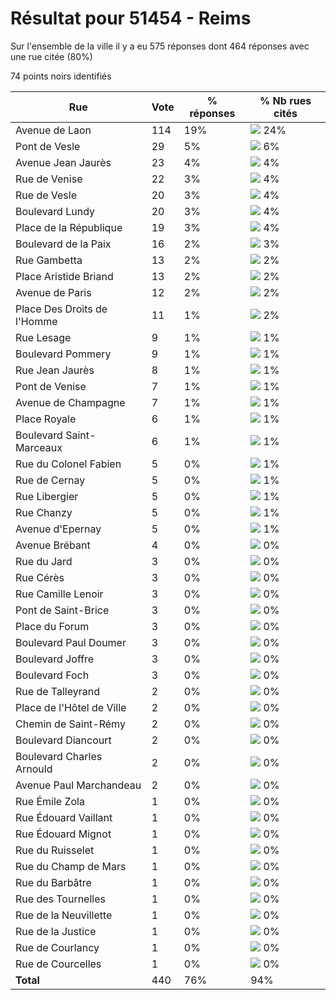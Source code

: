 # Résultat pour 51454 - Reims

Sur l'ensemble de la ville il y a eu 575 réponses dont 464 réponses avec une rue citée (80%)

74 points noirs identifiés

| Rue | Vote | % réponses | % Nb rues cités|
|-----|------|------------|----------------|
| Avenue de Laon | 114 | 19% | <img src="../../img/bar_24.gif" />&nbsp;24%|
| Pont de Vesle | 29 | 5% | <img src="../../img/bar_6.gif" />&nbsp;6%|
| Avenue Jean Jaurès | 23 | 4% | <img src="../../img/bar_4.gif" />&nbsp;4%|
| Rue de Venise | 22 | 3% | <img src="../../img/bar_4.gif" />&nbsp;4%|
| Rue de Vesle | 20 | 3% | <img src="../../img/bar_4.gif" />&nbsp;4%|
| Boulevard Lundy | 20 | 3% | <img src="../../img/bar_4.gif" />&nbsp;4%|
| Place de la République | 19 | 3% | <img src="../../img/bar_4.gif" />&nbsp;4%|
| Boulevard de la Paix | 16 | 2% | <img src="../../img/bar_3.gif" />&nbsp;3%|
| Rue Gambetta | 13 | 2% | <img src="../../img/bar_2.gif" />&nbsp;2%|
| Place Aristide Briand | 13 | 2% | <img src="../../img/bar_2.gif" />&nbsp;2%|
| Avenue de Paris | 12 | 2% | <img src="../../img/bar_2.gif" />&nbsp;2%|
| Place Des Droits de l'Homme | 11 | 1% | <img src="../../img/bar_2.gif" />&nbsp;2%|
| Rue Lesage | 9 | 1% | <img src="../../img/bar_1.gif" />&nbsp;1%|
| Boulevard Pommery | 9 | 1% | <img src="../../img/bar_1.gif" />&nbsp;1%|
| Rue Jean Jaurès | 8 | 1% | <img src="../../img/bar_1.gif" />&nbsp;1%|
| Pont de Venise | 7 | 1% | <img src="../../img/bar_1.gif" />&nbsp;1%|
| Avenue de Champagne | 7 | 1% | <img src="../../img/bar_1.gif" />&nbsp;1%|
| Place Royale | 6 | 1% | <img src="../../img/bar_1.gif" />&nbsp;1%|
| Boulevard Saint-Marceaux | 6 | 1% | <img src="../../img/bar_1.gif" />&nbsp;1%|
| Rue du Colonel Fabien | 5 | 0% | <img src="../../img/bar_1.gif" />&nbsp;1%|
| Rue de Cernay | 5 | 0% | <img src="../../img/bar_1.gif" />&nbsp;1%|
| Rue Libergier | 5 | 0% | <img src="../../img/bar_1.gif" />&nbsp;1%|
| Rue Chanzy | 5 | 0% | <img src="../../img/bar_1.gif" />&nbsp;1%|
| Avenue d'Epernay | 5 | 0% | <img src="../../img/bar_1.gif" />&nbsp;1%|
| Avenue Brébant | 4 | 0% | <img src="../../img/bar_0.gif" />&nbsp;0%|
| Rue du Jard | 3 | 0% | <img src="../../img/bar_0.gif" />&nbsp;0%|
| Rue Cérès | 3 | 0% | <img src="../../img/bar_0.gif" />&nbsp;0%|
| Rue Camille Lenoir | 3 | 0% | <img src="../../img/bar_0.gif" />&nbsp;0%|
| Pont de Saint-Brice | 3 | 0% | <img src="../../img/bar_0.gif" />&nbsp;0%|
| Place du Forum | 3 | 0% | <img src="../../img/bar_0.gif" />&nbsp;0%|
| Boulevard Paul Doumer | 3 | 0% | <img src="../../img/bar_0.gif" />&nbsp;0%|
| Boulevard Joffre | 3 | 0% | <img src="../../img/bar_0.gif" />&nbsp;0%|
| Boulevard Foch | 3 | 0% | <img src="../../img/bar_0.gif" />&nbsp;0%|
| Rue de Talleyrand | 2 | 0% | <img src="../../img/bar_0.gif" />&nbsp;0%|
| Place de l'Hôtel de Ville | 2 | 0% | <img src="../../img/bar_0.gif" />&nbsp;0%|
| Chemin de Saint-Rémy | 2 | 0% | <img src="../../img/bar_0.gif" />&nbsp;0%|
| Boulevard Diancourt | 2 | 0% | <img src="../../img/bar_0.gif" />&nbsp;0%|
| Boulevard Charles Arnould | 2 | 0% | <img src="../../img/bar_0.gif" />&nbsp;0%|
| Avenue Paul Marchandeau | 2 | 0% | <img src="../../img/bar_0.gif" />&nbsp;0%|
| Rue Émile Zola | 1 | 0% | <img src="../../img/bar_0.gif" />&nbsp;0%|
| Rue Édouard Vaillant | 1 | 0% | <img src="../../img/bar_0.gif" />&nbsp;0%|
| Rue Édouard Mignot | 1 | 0% | <img src="../../img/bar_0.gif" />&nbsp;0%|
| Rue du Ruisselet | 1 | 0% | <img src="../../img/bar_0.gif" />&nbsp;0%|
| Rue du Champ de Mars | 1 | 0% | <img src="../../img/bar_0.gif" />&nbsp;0%|
| Rue du Barbâtre | 1 | 0% | <img src="../../img/bar_0.gif" />&nbsp;0%|
| Rue des Tournelles | 1 | 0% | <img src="../../img/bar_0.gif" />&nbsp;0%|
| Rue de la Neuvillette | 1 | 0% | <img src="../../img/bar_0.gif" />&nbsp;0%|
| Rue de la Justice | 1 | 0% | <img src="../../img/bar_0.gif" />&nbsp;0%|
| Rue de Courlancy | 1 | 0% | <img src="../../img/bar_0.gif" />&nbsp;0%|
| Rue de Courcelles | 1 | 0% | <img src="../../img/bar_0.gif" />&nbsp;0%|
| **Total** | 440 | 76% | 94%|
